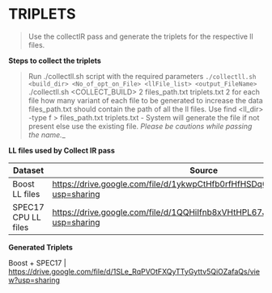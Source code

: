 # TRIPLETS

> Use the collectIR pass and generate the triplets for the respective ll files.


**Steps to collect the triplets**
> Run ./collectll.sh script with the required parameters
`./collectll.sh <build_dir> <No_of_opt_on_File> <llFile_list> <output_FileName>`
> ./collectll.sh <COLLECT_BUILD> 2 files_path.txt triplets.txt
> 2 for each file how many variant of each file to be generated to increase the data
> files_path.txt should contain the path of all the ll files. Use find <ll_dir> -type f > files_path.txt
> triplets.txt - System will generate the file if not present else use the existing file. _Please be cautions while passing the name.__


**LL files used by Collect IR pass**

Dataset | Source
------------ | -------------
Boost LL files | https://drive.google.com/file/d/1ykwpCtHfb0rfHfHSDq0Zt-bA_2YIREKC/view?usp=sharing
SPEC17 CPU LL files | https://drive.google.com/file/d/1QQHiIfnb8xVHtHPL67J7ZYbe9ZF3E6tb/view?usp=sharing

**Generated Triplets**

Boost + SPEC17 | https://drive.google.com/file/d/1SLe_RqPVOtFXQyTTyGyttv5QiOZafaQs/view?usp=sharing
